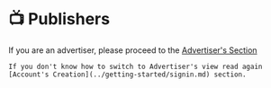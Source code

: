 # 📺 Publishers

If you are an advertiser, please proceed to the [Advertiser's Section](../Advertisers/intro.md)

```admonish note
If you don't know how to switch to Advertiser's view read again [Account's Creation](../getting-started/signin.md) section.
```
